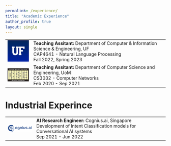 ```yaml
---
permalink: /experience/
title: "Academic Experience"
author_profile: true
layout: single
---
```


<style>
td, th {
   border: none!important;
}
</style>
 

 <table>
 <tr>
      <td><img src="/assets/images/UF_logo.jpg" width="100px">
      <br>
     </td>
      <td style="border:0px">
         <b> Teaching Assitant: </b>
         Department of Computer & Information Science & Engineering, UF
         <br>
         CAP4641 - Natural Language Processing
         <br>
         Fall 2022, Spring 2023
      </td>
  </tr>
  <tr>
    <td><img src="/assets/images/uomcse_logo.png" width="100px">
    <br>
    </td>
    <td style="border:0px">
      <b> Teaching Assitant: </b>
      Department of Computer Science and Engineering, UoM
      <br>
      CS3032 - Computer Networks
      <br>
      Feb 2020 - Sep 2021
    </td>
   </tr>
</table> 


# Industrial Experince



<table>
 <tr>
      <td><img src="/assets/images/cogniuns_logo.png" width="100px" border-radius="50%", boarder="5px solid #555">
      <br>
     </td>
      <td style="border:0px">
         <b> AI Research Engineer: </b>
         Cognius.ai, Singapore
         <br>
         Development of Intent Classification models for Conversational AI systems
         <br>
         Sep 2021 - Jun 2022
      </td>
  </tr>
</table>
